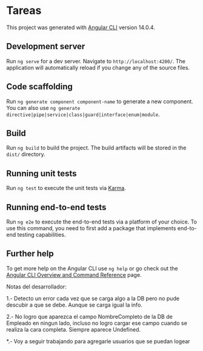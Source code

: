 # Tareas

This project was generated with [Angular CLI](https://github.com/angular/angular-cli) version 14.0.4.

## Development server

Run `ng serve` for a dev server. Navigate to `http://localhost:4200/`. The application will automatically reload if you change any of the source files.

## Code scaffolding

Run `ng generate component component-name` to generate a new component. You can also use `ng generate directive|pipe|service|class|guard|interface|enum|module`.

## Build

Run `ng build` to build the project. The build artifacts will be stored in the `dist/` directory.

## Running unit tests

Run `ng test` to execute the unit tests via [Karma](https://karma-runner.github.io).

## Running end-to-end tests

Run `ng e2e` to execute the end-to-end tests via a platform of your choice. To use this command, you need to first add a package that implements end-to-end testing capabilities.

## Further help

To get more help on the Angular CLI use `ng help` or go check out the [Angular CLI Overview and Command Reference](https://angular.io/cli) page.



Notas del desarrollador:

1.- Detecto un error cada vez que se carga algo a la DB pero no pude descubir a que se debe.
Aunque se carga igual la info.

2.- No logro que aparezca el campo NombreCompleto de la DB de Empleado en ningun lado, incluso no logro cargar
ese campo cuando se realiza la cara completa. Siempre aparece Undefined.

*.- Voy a seguir trabajando para agregarle usuarios que se puedan logear
